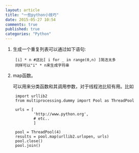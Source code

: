 ```yaml
---
layout: article
title: "一些python小技巧"
date: 2015-05-27 10:54
comments: true
published: true
categories: "Python"
---
```


1. 生成一个重复列表可以通过如下语句:
	
		[i] * n #这比[ i for _ in range(0,n) ]简洁太多
		同样可以"i" * n来生成字符串

2. map函数。
	
	可以用来分类函数和其调用参数，对于线程池比较有用。比如

		import urllib2 
		from multiprocessing.dummy import Pool as ThreadPool 

		urls = [
		        'http://www.python.org', 
		        # etc.. 
		        ]

		pool = ThreadPool(4) 
		results = pool.map(urllib2.urlopen, urls)
		pool.close() 
		pool.join() 

